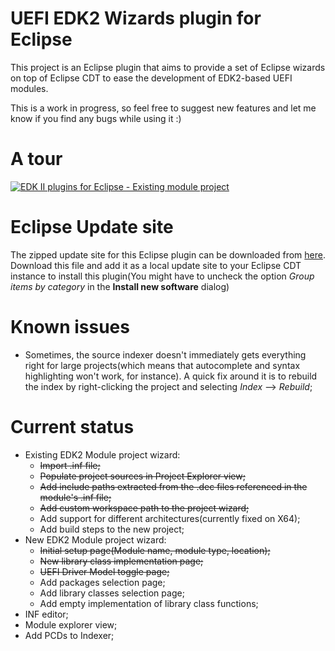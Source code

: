 # UEFI EDK2 Wizards plugin for Eclipse
This project is an Eclipse plugin that aims to provide a set of Eclipse wizards on top of Eclipse CDT to ease the development of EDK2-based UEFI modules.

This is a work in progress, so feel free to suggest new features and let me know if you find any bugs while using it :)

# A tour

[![EDK II plugins for Eclipse - Existing module project ](https://img.youtube.com/vi/BgUr8osUEhg/0.jpg)](https://youtu.be/BgUr8osUEhg)

# Eclipse Update site
 The zipped update site for this Eclipse plugin can be downloaded from [here](https://dl.dropboxusercontent.com/u/4482867/edk-tools-plugin.zip).
 Download this file and add it as a local update site to your Eclipse CDT instance
 to install this plugin(You might have to uncheck the option *Group items by category* in the **Install new software** dialog)
 
# Known issues
   - Sometimes, the source indexer doesn't immediately gets everything right for large projects(which means that autocomplete and syntax highlighting won't work, for instance). A quick fix around it is to rebuild the index by right-clicking the project and selecting *Index* --> *Rebuild*;

# Current status
  - Existing EDK2 Module project wizard:
    - ~~Import .inf file;~~
    - ~~Populate project sources in Project Explorer view;~~
    - ~~Add include paths extracted from the .dec files referenced in the module's .inf file;~~
    - ~~Add custom workspace path to the project wizard;~~
    - Add support for different architectures(currently fixed on X64);
    - Add build steps to the new project;
  - New EDK2 Module project wizard:
    - ~~Initial setup page(Module name, module type, location);~~
    - ~~New library class implementation page;~~
    - ~~UEFI Driver Model toggle page;~~
    - Add packages selection page;
    - Add library classes selection page;
    - Add empty implementation of library class functions;
  - INF editor;
  - Module explorer view;
  - Add PCDs to Indexer;
